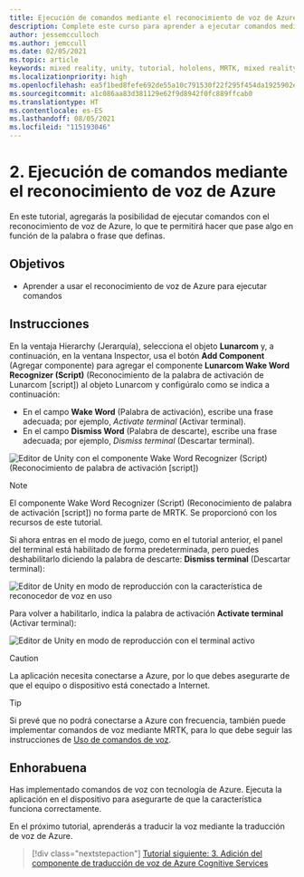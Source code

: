 ```yaml
---
title: Ejecución de comandos mediante el reconocimiento de voz de Azure
description: Complete este curso para aprender a ejecutar comandos mediante el reconocimiento de voz de Azure en aplicaciones de realidad mixta.
author: jessemcculloch
ms.author: jemccull
ms.date: 02/05/2021
ms.topic: article
keywords: mixed reality, unity, tutorial, hololens, MRTK, mixed reality toolkit, UWP, Azure spatial anchors, speech recognition, Windows 10
ms.localizationpriority: high
ms.openlocfilehash: ea5f1bed8fefe692de55a10c791530f22f295f454da1925902e03d5fcb169ffd
ms.sourcegitcommit: a1c086aa83d381129e62f9d8942f0fc889ffcab0
ms.translationtype: HT
ms.contentlocale: es-ES
ms.lasthandoff: 08/05/2021
ms.locfileid: "115193046"
---
```

# <a name="2-execute-commands-using-azure-speech-recognition"></a>2. Ejecución de comandos mediante el reconocimiento de voz de Azure

En este tutorial, agregarás la posibilidad de ejecutar comandos con el reconocimiento de voz de Azure, lo que te permitirá hacer que pase algo en función de la palabra o frase que definas.

## <a name="objectives"></a>Objetivos

* Aprender a usar el reconocimiento de voz de Azure para ejecutar comandos

## <a name="instructions"></a>Instrucciones

En la ventaja Hierarchy (Jerarquía), selecciona el objeto **Lunarcom** y, a continuación, en la ventana Inspector, usa el botón **Add Component** (Agregar componente) para agregar el componente **Lunarcom Wake Word Recognizer (Script)** (Reconocimiento de la palabra de activación de Lunarcom [script]) al objeto Lunarcom y configúralo como se indica a continuación:

* En el campo **Wake Word** (Palabra de activación), escribe una frase adecuada; por ejemplo, _Activate terminal_ (Activar terminal).
* En el campo **Dismiss Word** (Palabra de descarte), escribe una frase adecuada; por ejemplo, _Dismiss terminal_ (Descartar terminal).

![Editor de Unity con el componente Wake Word Recognizer (Script) (Reconocimiento de palabra de activación [script])](images/mrlearning-speech/tutorial2-section1-step1-1.png)

> [!NOTE]
> El componente Wake Word Recognizer (Script) (Reconocimiento de palabra de activación [script]) no forma parte de MRTK. Se proporcionó con los recursos de este tutorial.

Si ahora entras en el modo de juego, como en el tutorial anterior, el panel del terminal está habilitado de forma predeterminada, pero puedes deshabilitarlo diciendo la palabra de descarte: **Dismiss terminal** (Descartar terminal):

![Editor de Unity en modo de reproducción con la característica de reconocedor de voz en uso](images/mrlearning-speech/tutorial2-section1-step1-2.png)

Para volver a habilitarlo, indica la palabra de activación **Activate terminal** (Activar terminal):

![Editor de Unity en modo de reproducción con el terminal activo](images/mrlearning-speech/tutorial2-section1-step1-3.png)

> [!CAUTION]
> La aplicación necesita conectarse a Azure, por lo que debes asegurarte de que el equipo o dispositivo está conectado a Internet.

> [!TIP]
> Si prevé que no podrá conectarse a Azure con frecuencia, también puede implementar comandos de voz mediante MRTK, para lo que debe seguir las instrucciones de [Uso de comandos de voz](mr-learning-base-09.md).

## <a name="congratulations"></a>Enhorabuena

Has implementado comandos de voz con tecnología de Azure. Ejecuta la aplicación en el dispositivo para asegurarte de que la característica funciona correctamente.

En el próximo tutorial, aprenderás a traducir la voz mediante la traducción de voz de Azure.

> [!div class="nextstepaction"]
> [Tutorial siguiente: 3. Adición del componente de traducción de voz de Azure Cognitive Services](mrlearning-speechSDK-ch3.md)
